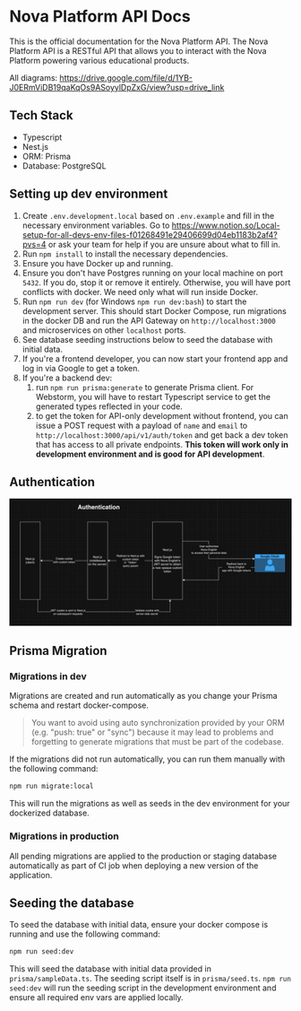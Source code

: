 # Nova Platform API Docs

This is the official documentation for the Nova Platform API. The Nova Platform API is a RESTful API that allows you to interact with the Nova Platform powering various educational products. 

All diagrams: https://drive.google.com/file/d/1YB-J0ERmViDB19qaKqOs9ASoyylDpZxG/view?usp=drive_link

## Tech Stack

- Typescript
- Nest.js
- ORM: Prisma
- Database: PostgreSQL

## Setting up dev environment

1. Create `.env.development.local` based on `.env.example` and fill in the necessary environment variables. Go to https://www.notion.so/Local-setup-for-all-devs-env-files-f01268491e29406699d04eb1183b2af4?pvs=4 or ask your team for help if you are unsure about what to fill in.
2. Run `npm install` to install the necessary dependencies.
3. Ensure you have Docker up and running.
4. Ensure you don't have Postgres running on your local machine on port `5432`. If you do, stop it or remove it entirely. Otherwise, you will have port conflicts with docker. We need only what will run inside Docker.
5. Run `npm run dev` (for Windows `npm run dev:bash`) to start the development server. This should start Docker Compose, run migrations in the docker DB and run the API Gateway on `http://localhost:3000` and microservices on other `localhost` ports.
6. See database seeding instructions below to seed the database with initial data.
7. If you're a frontend developer, you can now start your frontend app and log in via Google to get a token.
8. If you're a backend dev:
   1. run `npm run prisma:generate` to generate Prisma client. For Webstorm, you will have to restart Typescript service to get the generated types reflected in your code.
   2. to get the token for API-only development without frontend, you can issue a POST request with a payload of `name` and `email` to `http://localhost:3000/api/v1/auth/token` and get back a dev token that has access to all private endpoints. **This token will work only in development environment and is good for API development**.

## Authentication

![Authentication with Next.js and Nest.js](documentation/auth.png)

## Prisma Migration

### Migrations in dev

Migrations are created and run automatically as you change your Prisma schema and restart docker-compose.

> You want to avoid using auto synchronization provided by your ORM (e.g. "push: true" or "sync") because it may lead to problems and forgetting to generate migrations that must be part of the codebase.

If the migrations did not run automatically, you can run them manually with the following command:

```bash
npm run migrate:local
```

This will run the migrations as well as seeds in the dev environment for your dockerized database.

### Migrations in production

All pending migrations are applied to the production or staging database automatically as part of CI job when deploying a new version of the application.

## Seeding the database

To seed the database with initial data, ensure your docker compose is running and use the following command:

```bash
npm run seed:dev
```

This will seed the database with initial data provided in `prisma/sampleData.ts`. The seeding script itself is in `prisma/seed.ts`. `npm run seed:dev` will run the seeding script in the development environment and ensure all required env vars are applied locally.